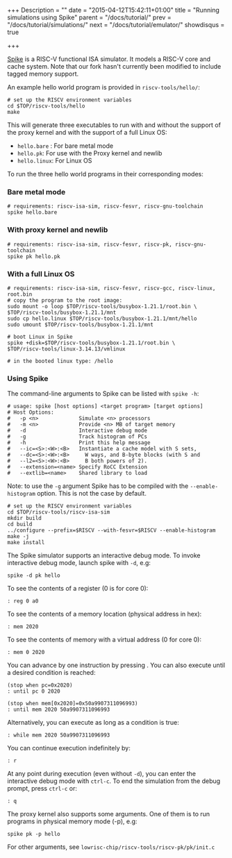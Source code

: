 +++
Description = ""
date = "2015-04-12T15:42:11+01:00"
title = "Running simulations using Spike"
parent = "/docs/tutorial/"
prev = "/docs/tutorial/simulations/"
next = "/docs/tutorial/emulator/"
showdisqus = true

+++


[Spike](https://github.com/riscv/riscv-isa-sim) is a RISC-V functional
ISA simulator. It models a RISC-V core and cache system. Note that our fork 
hasn't currently been modified to include tagged memory support.

An example hello world program is provided in `riscv-tools/hello/`:

    # set up the RISCV environment variables
    cd $TOP/riscv-tools/hello
    make

This will generate three executables to run with and without the
support of the proxy kernel and with the support of a full Linux OS:

  * `hello.bare` : For bare metal mode
  * `hello.pk`: For use with the Proxy kernel and newlib
  * `hello.linux`: For Linux OS 

To run the three hello world programs in their corresponding modes:

### Bare metal mode

    # requirements: riscv-isa-sim, riscv-fesvr, riscv-gnu-toolchain
    spike hello.bare

### With proxy kernel and newlib

    # requirements: riscv-isa-sim, riscv-fesvr, riscv-pk, riscv-gnu-toolchain
    spike pk hello.pk

### With a full Linux OS

    # requirements: riscv-isa-sim, riscv-fesvr, riscv-gcc, riscv-linux, root.bin
    # copy the program to the root image: 
    sudo mount -o loop $TOP/riscv-tools/busybox-1.21.1/root.bin \ 
    $TOP/riscv-tools/busybox-1.21.1/mnt
    sudo cp hello.linux $TOP/riscv-tools/busybox-1.21.1/mnt/hello
    sudo umount $TOP/riscv-tools/busybox-1.21.1/mnt

    # boot Linux in Spike
    spike +disk=$TOP/riscv-tools/busybox-1.21.1/root.bin \
    $TOP/riscv-tools/linux-3.14.13/vmlinux

    # in the booted linux type: /hello

### Using Spike

The command-line arguments to Spike can be listed with `spike -h`:

    # usage: spike [host options] <target program> [target options]
    # Host Options:
    #   -p <n>             Simulate <n> processors
    #   -m <n>             Provide <n> MB of target memory
    #   -d                 Interactive debug mode
    #   -g                 Track histogram of PCs
    #   -h                 Print this help message
    #   --ic=<S>:<W>:<B>   Instantiate a cache model with S sets,
    #   --dc=<S>:<W>:<B>     W ways, and B-byte blocks (with S and
    #   --l2=<S>:<W>:<B>     B both powers of 2).
    #   --extension=<name> Specify RoCC Extension
    #   --extlib=<name>    Shared library to load

Note: to use the `-g` argument Spike has to be compiled with the
`--enable-histogram` option. This is not the case by default.

    # set up the RISCV environment variables
    cd $TOP/riscv-tools/riscv-isa-sim
    mkdir build
    cd build
    ../configure --prefix=$RISCV --with-fesvr=$RISCV --enable-histogram
    make -j
    make install

The Spike simulator supports an interactive debug mode. To invoke
interactive debug mode, launch spike with `-d`, e.g:

    spike -d pk hello

To see the contents of a register (0 is for core 0):

    : reg 0 a0

To see the contents of a memory location (physical address in hex):

    : mem 2020

To see the contents of memory with a virtual address (0 for core 0):

    : mem 0 2020

You can advance by one instruction by pressing <enter>. You can also execute until a desired condition is reached:

    (stop when pc=0x2020)
    : until pc 0 2020

    (stop when mem[0x2020]=0x50a9907311096993)
    : until mem 2020 50a9907311096993

Alternatively, you can execute as long as a condition is true:

    : while mem 2020 50a9907311096993

You can continue execution indefinitely by:

    : r

At any point during execution (even without `-d`), you can enter the interactive debug mode with `ctrl-c`.
To end the simulation from the debug prompt, press `ctrl-c` or: 

    : q

The proxy kernel also supports some arguments. One of them is to run programs in physical memory mode (-p), e.g:

    spike pk -p hello

For other arguments, see `lowrisc-chip/riscv-tools/riscv-pk/pk/init.c`

